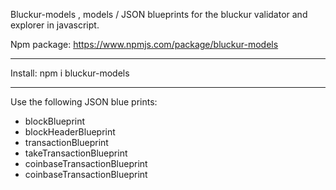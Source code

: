 Bluckur-models
, models / JSON blueprints for the bluckur validator and explorer in javascript.

Npm package: https://www.npmjs.com/package/bluckur-models

<hr>

Install: npm i bluckur-models

<hr>

Use the following JSON blue prints:

<ul>
  <li>blockBlueprint</li>
  <li>blockHeaderBlueprint</li>
  <li>transactionBlueprint</li>
  <li>takeTransactionBlueprint</li>
  <li>coinbaseTransactionBlueprint</li>
  <li>coinbaseTransactionBlueprint</li>
</ul>
